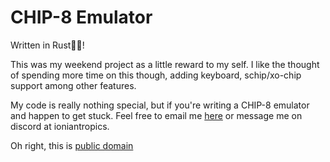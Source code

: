 # CHIP-8 Emulator

Written in Rust🏳️‍⚧️!

This was my weekend project as a little reward to my self.
I like the thought of spending more time on this though, adding keyboard, schip/xo-chip support among other features.

My code is really nothing special, but if you're writing a CHIP-8 emulator and happen to get stuck. Feel free to email me [here](mailto:leahbowie@outlook.com) or message me on discord at ioniantropics.

Oh right, this is [public domain](LICENSE.txt)
